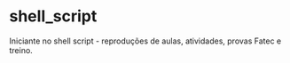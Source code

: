 # shell_script
Iniciante no shell script - reproduções de aulas, atividades, provas Fatec e treino.
